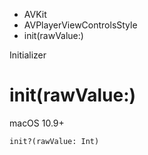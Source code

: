 

- AVKit
- AVPlayerViewControlsStyle
-  init(rawValue:) 

Initializer

# init(rawValue:)

macOS 10.9+

``` source
init?(rawValue: Int)
```

